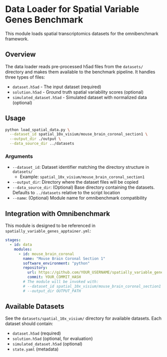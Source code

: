 # Data Loader for Spatial Variable Genes Benchmark

This module loads spatial transcriptomics datasets for the omnibenchmark framework.

## Overview

The data loader reads pre-processed h5ad files from the `datasets/` directory and makes them available to the benchmark pipeline. It handles three types of files:

- `dataset.h5ad` - The input dataset (required)
- `solution.h5ad` - Ground truth spatial variability scores (optional)
- `simulated_dataset.h5ad` - Simulated dataset with normalized data (optional)

## Usage

```bash
python load_spatial_data.py \
  --dataset_id spatial_10x_visium/mouse_brain_coronal_section1 \
  --output_dir ./output \
  --data_source_dir ../datasets
```

### Arguments

- `--dataset_id`: Dataset identifier matching the directory structure in `datasets/`
  - Example: `spatial_10x_visium/mouse_brain_coronal_section1`
- `--output_dir`: Directory where the dataset files will be copied
- `--data_source_dir`: (Optional) Base directory containing the datasets. Defaults to `../datasets` relative to the script location
- `--name`: (Optional) Module name for omnibenchmark compatibility

## Integration with Omnibenchmark

This module is designed to be referenced in `spatially_variable_genes_apptainer.yml`:

```yaml
stages:
  - id: data
    modules:
      - id: mouse_brain_coronal
        name: "Mouse Brain Coronal Section 1"
        software_environment: "python"
        repository:
          url: https://github.com/YOUR_USERNAME/spatially_variable_genes
          commit: YOUR_COMMIT_HASH
        # The module will be invoked with:
        # --dataset_id spatial_10x_visium/mouse_brain_coronal_section1
        # --output_dir OUTPUT_PATH
```

## Available Datasets

See the `datasets/spatial_10x_visium/` directory for available datasets. Each dataset should contain:
- `dataset.h5ad` (required)
- `solution.h5ad` (optional, for evaluation)
- `simulated_dataset.h5ad` (optional)
- `state.yaml` (metadata)

